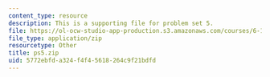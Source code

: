 ```yaml
---
content_type: resource
description: This is a supporting file for problem set 5.
file: https://ol-ocw-studio-app-production.s3.amazonaws.com/courses/6-170-laboratory-in-software-engineering-fall-2005/5772ebfda324f4f45618264c9f21bdfd_ps5.zip
file_type: application/zip
resourcetype: Other
title: ps5.zip
uid: 5772ebfd-a324-f4f4-5618-264c9f21bdfd
---
```


